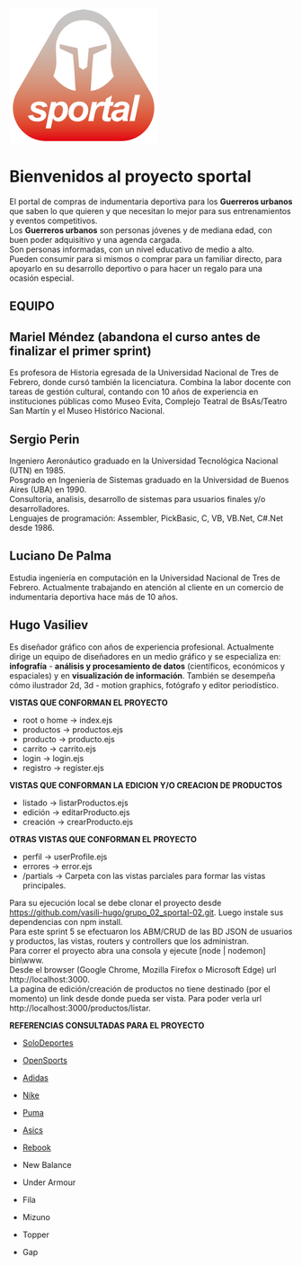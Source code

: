 ![Logo](https://github.com/vasili-hugo/grupo_02_sportal/blob/master/public/imgs/sportal_logo_000.png)

# Bienvenidos al proyecto sportal

El portal de compras de indumentaria deportiva para los **Guerreros urbanos** que saben lo que quieren y que necesitan lo mejor para sus entrenamientos y eventos competitivos.</br>
Los **Guerreros urbanos** son personas jóvenes y de mediana edad, con buen poder adquisitivo y una agenda cargada.</br>
Son personas informadas, con un nivel educativo de medio a alto.</br>
Pueden consumir para si mismos o comprar para un familiar directo, para apoyarlo en su desarrollo deportivo o para hacer un regalo para una ocasión especial.


**EQUIPO**
--------------------------

## Mariel Méndez (abandona el curso antes de finalizar el primer sprint)
Es profesora de Historia egresada de la Universidad Nacional de Tres de Febrero, donde cursó también la licenciatura. Combina la labor docente con tareas de gestión cultural, contando con 10 años de experiencia en instituciones públicas como Museo Evita, Complejo Teatral de BsAs/Teatro San Martín y el Museo Histórico Nacional. 

## Sergio Perin
Ingeniero Aeronáutico graduado en la Universidad Tecnológica Nacional (UTN) en 1985.</br>
Posgrado en Ingeniería de Sistemas graduado en la Universidad de Buenos Aires (UBA) en 1990.</br>
Consultoria, analisis, desarrollo de sistemas para usuarios finales y/o desarrolladores.</br>
Lenguajes de programación: Assembler, PickBasic, C, VB, VB.Net, C#.Net desde 1986.

## Luciano De Palma
Estudia ingeniería en computación en la Universidad Nacional de Tres de Febrero.
Actualmente trabajando en atención al cliente en un comercio de indumentaria deportiva hace más de 10 años.

## Hugo Vasiliev
Es diseñador gráfico con años de experiencia profesional. Actualmente dirige un equipo de diseñadores en un medio gráfico y se especializa en: **infografía** -  **análisis y procesamiento de datos** (científicos, económicos y espaciales) y en **visualización de información**.  También se desempeña cómo ilustrador 2d, 3d - motion graphics, fotógrafo y editor periodístico.


**VISTAS QUE CONFORMAN EL PROYECTO**

- root o home -> index.ejs<br>
- productos   -> productos.ejs<br>
- producto    -> producto.ejs<br>
- carrito     -> carrito.ejs<br>
- login       -> login.ejs<br>
- registro    -> register.ejs<br>

**VISTAS QUE CONFORMAN LA EDICION Y/O CREACION DE PRODUCTOS**

- listado     -> listarProductos.ejs<br>
- edición     -> editarProducto.ejs<br>
- creación    -> crearProducto.ejs<br>

**OTRAS VISTAS QUE CONFORMAN EL PROYECTO**

- perfil      -> userProfile.ejs<br>
- errores     -> error.ejs<br>
- /partials   -> Carpeta con las vistas parciales para formar las vistas principales.<br>

Para su ejecución local se debe clonar el proyecto desde https://github.com/vasili-hugo/grupo_02_sportal-02.git. Luego instale sus dependencias con npm install.<br>
Para este sprint 5 se efectuaron los ABM/CRUD de las BD JSON de usuarios y productos, las vistas, routers y controllers que los administran.<br>
Para correr el proyecto abra una consola y ejecute [node | nodemon] bin\www.<br>
Desde el browser (Google Chrome, Mozilla Firefox o Microsoft Edge) url http://localhost:3000.<br>
La pagina de edición/creación de productos no tiene destinado (por el momento) un link desde donde pueda ser vista. Para poder verla url http://localhost:3000/productos/listar.

**REFERENCIAS CONSULTADAS PARA EL PROYECTO**

- [SoloDeportes](https://www.solodeportes.com.ar/) 
- [OpenSports](https://www.opensports.com.ar/) 
- [Adidas](https://www.adidas.com.ar/) 
- [Nike](https://www.nike.com/ar/) 
- [Puma](https://us.puma.com/) 
- [Asics](https://www.asics.com/es/es-es/) 
- [Rebook](https://www.reebok.com/us) 

- New Balance</br>
- Under Armour</br>
- Fila</br>
- Mizuno</br>
- Topper
- Gap